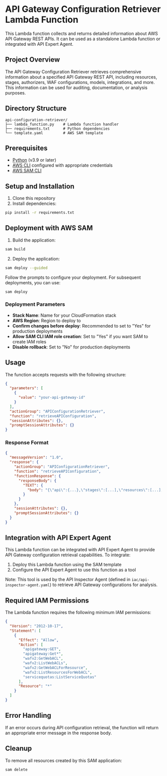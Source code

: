 # API Gateway Configuration Retriever Lambda Function

This Lambda function collects and returns detailed information about AWS API Gateway REST APIs. It can be used as a standalone Lambda function or integrated with API Expert Agent.

## Project Overview

The API Gateway Configuration Retriever retrieves comprehensive information about a specified API Gateway REST API, including resources, stages, authorizers, WAF configurations, models, integrations, and more. This information can be used for auditing, documentation, or analysis purposes.

## Directory Structure

```
api-configuration-retriever/
├── lambda_function.py    # Lambda function handler
├── requirements.txt      # Python dependencies
└── template.yaml         # AWS SAM template
```

## Prerequisites

- [Python](https://www.python.org/) (v3.9 or later)
- [AWS CLI](https://aws.amazon.com/cli/) configured with appropriate credentials
- [AWS SAM CLI](https://docs.aws.amazon.com/serverless-application-model/latest/developerguide/serverless-sam-cli-install.html)

## Setup and Installation

1. Clone this repository
2. Install dependencies:

```bash
pip install -r requirements.txt
```

## Deployment with AWS SAM

1. Build the application:

```bash
sam build
```

2. Deploy the application:

```bash
sam deploy --guided
```

Follow the prompts to configure your deployment. For subsequent deployments, you can use:

```bash
sam deploy
```

### Deployment Parameters

- **Stack Name**: Name for your CloudFormation stack
- **AWS Region**: Region to deploy to
- **Confirm changes before deploy**: Recommended to set to "Yes" for production deployments
- **Allow SAM CLI IAM role creation**: Set to "Yes" if you want SAM to create IAM roles
- **Disable rollback**: Set to "No" for production deployments

## Usage

The function accepts requests with the following structure:

```json
{
  "parameters": [
    {
      "value": "your-api-gateway-id"
    }
  ],
  "actionGroup": "APIConfigurationRetriever",
  "function": "retrieveAPIConfiguration",
  "sessionAttributes": {},
  "promptSessionAttributes": {}
}
```

### Response Format

```json
{
  "messageVersion": "1.0",
  "response": {
    "actionGroup": "APIConfigurationRetriever",
    "function": "retrieveAPIConfiguration",
    "functionResponse": {
      "responseBody": {
        "TEXT": {
          "body": "{\"api\":{...},\"stages\":[...],\"resources\":[...],\"wafConfiguration\":{...},\"models\":[...],\"integrations\":{...}}"
        }
      }
    },
    "sessionAttributes": {},
    "promptSessionAttributes": {}
  }
}
```

## Integration with API Expert Agent

This Lambda function can be integrated with API Expert Agent to provide API Gateway configuration retrieval capabilities. To integrate:

1. Deploy this Lambda function using the SAM template
2. Configure the API Expert Agent to use this function as a tool

Note: This tool is used by the API Inspector Agent (defined in `iac/api-inspector-agent.yaml`) to retrieve API Gateway configurations for analysis.

## Required IAM Permissions

The Lambda function requires the following minimum IAM permissions:

```json
{
  "Version": "2012-10-17",
  "Statement": [
    {
      "Effect": "Allow",
      "Action": [
        "apigateway:GET",
        "apigateway:Get*",
        "wafv2:GetWebACL",
        "wafv2:ListWebACLs",
        "wafv2:GetWebACLForResource",
        "wafv2:ListResourcesForWebACL",
        "servicequotas:ListServiceQuotas"
      ],
      "Resource": "*"
    }
  ]
}
```

## Error Handling

If an error occurs during API configuration retrieval, the function will return an appropriate error message in the response body.


## Cleanup

To remove all resources created by this SAM application:

```bash
sam delete
```